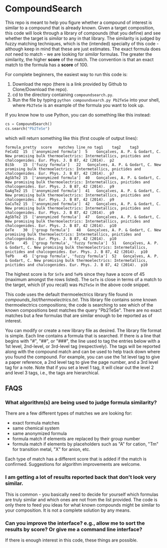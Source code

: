 # CompoundSearch

This repo is meant to help you figure whether a compound of interest is similar to a compound that is already known. Given a target composition, this code will look through a library of compounds (that you define) and see whether the target is *similar* to any in that library. The similarity is judged by fuzzy matching techniques, which is the (intended) specialty of this code - although keep in mind that these are just estimates. The exact formula does *not* need to match - we are looking for *similar* formulas. The greater the similarity, the higher **score** of the match. The convention is that an exact match to the formula has a **score** of 100.

For complete beginners, the easiest way to run this code is:

1. Download the repo (there is a link provided by Github to Clone/Download the repo).
2. cd to the directory containing ``compoundsearch.py``.
3. Run the file by typing ``python compoundsearch.py Pb2TeSe`` into your shell, where ``Pb2TeSe`` is an example of the formula you want to look up.

If you know how to use Python, you can do something like this instead:

```python
cs = CompoundSearch()
cs.search("Pb2TeSe")
```

which will return something like this (first couple of output lines):
```
formula_pretty	score	matches	line_no	tag1	tag2	tag3
FeCuO2	15	['anonymized formula']	5	 Gonçalves, A. P. & Godart, C. New promising bulk thermoelectrics: Intermetallics, pnictides and chalcogenides. Eur. Phys. J. B 87, 42 (2014).	p2	
BiSb	15	['fuzzy formula']	22	 Gonçalves, A. P. & Godart, C. New promising bulk thermoelectrics: Intermetallics, pnictides and chalcogenides. Eur. Phys. J. B 87, 42 (2014).	p7	
AgSbTe2	15	['anonymized formula']	40	 Gonçalves, A. P. & Godart, C. New promising bulk thermoelectrics: Intermetallics, pnictides and chalcogenides. Eur. Phys. J. B 87, 42 (2014).	p9	
GaAgTe2	15	['anonymized formula']	41	 Gonçalves, A. P. & Godart, C. New promising bulk thermoelectrics: Intermetallics, pnictides and chalcogenides. Eur. Phys. J. B 87, 42 (2014).	p9	
GaCuTe2	15	['anonymized formula']	42	 Gonçalves, A. P. & Godart, C. New promising bulk thermoelectrics: Intermetallics, pnictides and chalcogenides. Eur. Phys. J. B 87, 42 (2014).	p9	
AgSbTe2	15	['anonymized formula']	47	 Gonçalves, A. P. & Godart, C. New promising bulk thermoelectrics: Intermetallics, pnictides and chalcogenides. Eur. Phys. J. B 87, 42 (2014).	p10	
GeTe	30	['group formula']	48	 Gonçalves, A. P. & Godart, C. New promising bulk thermoelectrics: Intermetallics, pnictides and chalcogenides. Eur. Phys. J. B 87, 42 (2014).	p10	
SnTe	45	['group formula', 'fuzzy formula']	51	 Gonçalves, A. P. & Godart, C. New promising bulk thermoelectrics: Intermetallics, pnictides and chalcogenides. Eur. Phys. J. B 87, 42 (2014).	p10	
TePb	45	['group formula', 'fuzzy formula']	52	 Gonçalves, A. P. & Godart, C. New promising bulk thermoelectrics: Intermetallics, pnictides and chalcogenides. Eur. Phys. J. B 87, 42 (2014).	p10	
```

The highest score is for ``SnTe`` and ``TePb`` since they have a score of 45 (maximum amongst the rows listed). The ``GeTe`` is close in terms of a match to the target, which (if you recall) was ``Pb2TeSe`` in the above code snippet.

This code uses the default thermoelectrics library file found in *compounds_list/thermoelectrics.txt*. This library file contains some known thermoelectrics compositions; the code is searching to see which of the known compositions best matches the query "Pb2TeSe". There are no exact matches but a few formulas that are similar enough to be reported as of interest.

You can modify or create a new library file as desired. The library file format is simple. Each line contains a formula that is searched. If there is a line that begins with "#", "##", or "###", the line used to tag the entries below with a 1st level, 2nd-level, or 3rd-level tag (respectively). The tags will be reported along with the compound match and can be used to help track down where you found the compound. For example, you can use the 1st level tag to give a paper reference, a 2nd level tag to give the page number, and a 3rd level tag for a note. Note that if you set a level 1 tag, it will clear out the level 2 and level 3 tags, i.e., the tags are hierarchical.

## FAQS

### What algorithm(s) are being used to judge formula similarity?

There are a few different types of matches we are looking for:
* exact formula matches
* same chemical system
* same anonymized formula
* formula match if elements are replaced by their group number
* formula match if elements by placeholders such as "A" for cation, "Tm" for transition metal, "X" for anion, etc.

Each type of match has a different score that is added if the match is confirmed. Suggestions for algorithm improvements are welcome.

### I am getting a lot of results reported back that don't look very similar.
This is common - you basically need to decide for yourself which formulas are truly similar and which ones are not from the list provided. The code is only there to feed you ideas for what known compounds might be similar to your composition. It is not a complete solution by any means.

### Can you improve the interface? e.g., allow me to sort the results by score? Or give me a command line interface?

If there is enough interest in this code, these things are possible.


